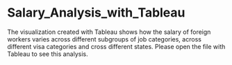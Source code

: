 # Salary_Analysis_with_Tableau
The visualization created with Tableau shows how the salary of foreign workers varies across different subgroups of job categories, across different visa categories and cross different states.
Please open the file with Tableau to see this analysis.
